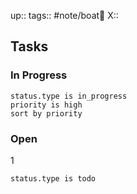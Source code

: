 up::
tags:: #note/boat🚤 
X:: 

## Tasks

### In Progress

```tasks
status.type is in_progress
priority is high
sort by priority
```


### Open
1
```tasks
status.type is todo
```




